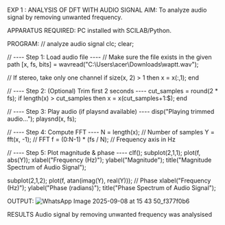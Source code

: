 EXP 1 : ANALYSIS OF DFT WITH AUDIO SIGNAL
AIM:
To analyze audio signal by removing unwanted frequency.

APPARATUS REQUIRED:
PC installed with SCILAB/Python.

PROGRAM:
// analyze audio signal clc; clear;

// ---- Step 1: Load audio file ---- // Make sure the file exists in the given path [x, fs, bits] = wavread("C:\Users\acer\Downloads\waptt.wav");

// If stereo, take only one channel if size(x, 2) > 1 then x = x(:,1); end

// ---- Step 2: (Optional) Trim first 2 seconds ---- cut_samples = round(2 * fs); if length(x) > cut_samples then x = x(cut_samples+1:$); end

// ---- Step 3: Play audio (if playsnd available) ---- disp("Playing trimmed audio..."); playsnd(x, fs);

// ---- Step 4: Compute FFT ---- N = length(x); // Number of samples Y = fft(x, -1); // FFT f = (0:N-1) * (fs / N); // Frequency axis in Hz

// ---- Step 5: Plot magnitude & phase ---- clf(); subplot(2,1,1); plot(f, abs(Y)); xlabel("Frequency (Hz)"); ylabel("Magnitude"); title("Magnitude Spectrum of Audio Signal");

subplot(2,1,2); plot(f, atan(imag(Y), real(Y))); // Phase xlabel("Frequency (Hz)"); ylabel("Phase (radians)"); title("Phase Spectrum of Audio Signal");

OUTPUT:
![WhatsApp Image 2025-09-08 at 15 43 50_f377f0b6](https://github.com/user-attachments/assets/03c6dfde-21a5-425b-99e3-30701540702a)



RESULTS
Audio signal by removing unwanted frequency was analysised
